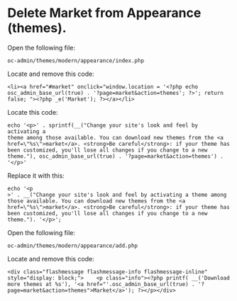 # Delete Market from Appearance \(themes\).

Open the following file:

```text
oc-admin/themes/modern/appearance/index.php
```

Locate and remove this code:

```text
<li><a href="#market" onclick="window.location = '<?php echo osc_admin_base_url(true) . '?page=market&action=themes'; ?>'; return false; "><?php _e('Market'); ?></a></li>
```

Locate this code:

```text
echo '<p>' . sprintf(__("Change your site's look and feel by activating a 
theme among those available. You can download new themes from the <a href=\"%s\">market</a>. <strong>Be careful</strong>: if your theme has been customized, you'll lose all changes if you change to a new theme."), osc_admin_base_url(true) . '?page=market&action=themes') . '</p>'
```

Replace it with this:

```text
echo '<p
>' . __("Change your site's look and feel by activating a theme among those available. You can download new themes from the <a href=\"%s\">market</a>. <strong>Be careful</strong>: if your theme has been customized, you'll lose all changes if you change to a new theme."). '</p>';
```

Open the following file:

```text
oc-admin/themes/modern/appearance/add.php
```

Locate and remove this code:

```text
<div class="flashmessage flashmessage-info flashmessage-inline" style="display: block;">    <p class="info"><?php printf( __('Download more themes at %s'), '<a href="'.osc_admin_base_url(true) . '?page=market&action=themes">Market</a>'); ?></p></div>
```


